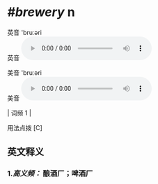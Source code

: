 # ***\#brewery*** n
英音 'bruːəri  
英音
<audio src="./media/brewery-B.aac" controls="controls"></audio>

美音 'bruːəri  
美音
<audio src="./media/brewery.aac" controls="controls"></audio>



| 词频 1 |  

用法点拨  [C]

英文释义
---
### 1.*高义频：* **酿酒厂；啤酒厂**  


